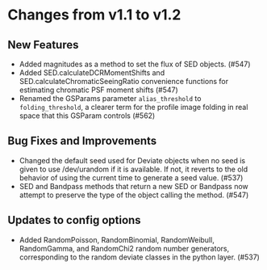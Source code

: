 Changes from v1.1 to v1.2
=========================

New Features
------------

- Added magnitudes as a method to set the flux of SED objects. (#547)
- Added SED.calculateDCRMomentShifts and SED.calculateChromaticSeeingRatio convenience functions
  for estimating chromatic PSF moment shifts (#547)
- Renamed the GSParams parameter `alias_threshold` to `folding_threshold`, a clearer term for the
  profile image folding in real space that this GSParam controls (#562)

Bug Fixes and Improvements
--------------------------

- Changed the default seed used for Deviate objects when no seed is given to use /dev/urandom
  if it is available.  If not, it reverts to the old behavior of using the current time to
  generate a seed value. (#537)
- SED and Bandpass methods that return a new SED or Bandpass now attempt to preserve the type of
  the object calling the method. (#547)

Updates to config options
-------------------------

- Added RandomPoisson, RandomBinomial, RandomWeibull, RandomGamma, and RandomChi2 random number
  generators, corresponding to the random deviate classes in the python layer. (#537)

